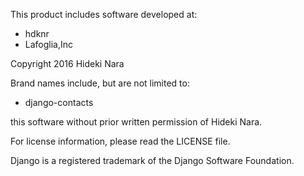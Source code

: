 This product includes software developed at:

* hdknr
* Lafoglia,Inc

Copyright 2016  Hideki Nara

Brand names include, but are not limited to:

* django-contacts

this software without prior written permission of Hideki Nara.

For license information, please read the LICENSE file.

Django is a registered trademark of the Django Software Foundation.
